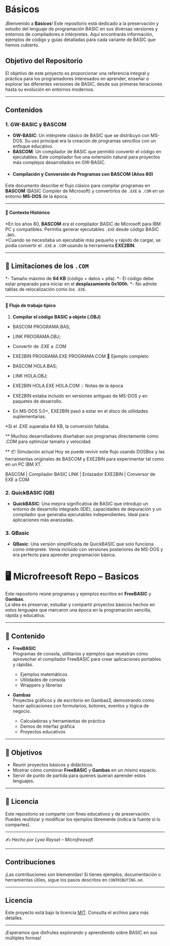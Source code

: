 # Básicos

¡Bienvenido a **Básicos**! Este repositorio está dedicado a la preservación y estudio del lenguaje de programación BASIC en sus diversas versiones y entornos de compiladores e intérpretes. Aquí encontrarás información, ejemplos de código y guías detalladas para cada variante de BASIC que hemos cubierto.

## Objetivo del Repositorio

El objetivo de este proyecto es proporcionar una referencia integral y práctica para los programadores interesados en aprender, enseñar o explorar las diferentes versiones de BASIC, desde sus primeras iteraciones hasta su evolución en entornos modernos.

---

## Contenidos

### 1. **GW-BASIC y BASCOM**
- **GW-BASIC**: Un intérprete clásico de BASIC que se distribuyó con MS-DOS. Su uso principal era la creación de programas sencillos con un enfoque educativo.
- **BASCOM**: Un compilador de BASIC que permitió convertir el código en ejecutables. Este compilador fue una extensión natural para proyectos más complejos desarrollados en GW-BASIC.
- #### Compilación y Conversión de Programas con BASCOM (Años 80)

Este documento describe el flujo clásico para compilar programas en **BASCOM** (BASIC Compiler de Microsoft) y convertirlos de `.EXE` a `.COM` en un entorno **MS-DOS** de la época.

---

#### 📜 Contexto Histórico
*En los años 80, **BASCOM** era el compilador BASIC de Microsoft para IBM PC y compatibles. Permitía generar ejecutables `.EXE` desde código BASIC `.BAS`.  
*Cuando se necesitaba un ejecutable más pequeño y rápido de cargar, se podía convertir el `.EXE` a `.COM` usando la herramienta **EXE2BIN**.

---

## 🔹 Limitaciones de los `.COM`
*- Tamaño máximo de **64 KB** (código + datos + pila).
*- El código debe estar preparado para iniciar en el **desplazamiento 0x100h**.
*- No admite tablas de relocalización como los `.EXE`.

---

#### 🔹 Flujo de trabajo típico

1. **Compilar el código BASIC a objeto (.OBJ)**
   
*   BASCOM PROGRAMA.BAS;
*   LINK PROGRAMA.OBJ;
*   Convertir de .EXE a .COM


* EXE2BIN PROGRAMA.EXE PROGRAMA.COM
🔹 Ejemplo completo

* BASCOM HOLA.BAS;
* LINK HOLA.OBJ;
* EXE2BIN HOLA.EXE HOLA.COM
💡 Notas de la época
* EXE2BIN estaba incluido en versiones antiguas de MS-DOS y en paquetes de desarrollo.

* En MS-DOS 5.0+, EXE2BIN pasó a estar en el disco de utilidades suplementarias.

*Si el .EXE superaba 64 KB, la conversión fallaba.

** Muchos desarrolladores diseñaban sus programas directamente como .COM para optimizar tamaño y velocidad.

** 📦 Simulación actual
Hoy se puede revivir este flujo usando DOSBox y las herramientas originales de BASCOM y EXE2BIN para experimentar tal como en un PC IBM XT.


BASCOM  | Compilador BASIC
LINK    | Enlazador
EXE2BIN | Conversor de EXE a COM



### 2. **QuickBASIC (QB)**
- **QuickBASIC**: Una mejora significativa de BASIC que introdujo un entorno de desarrollo integrado (IDE), capacidades de depuración y un compilador que generaba ejecutables independientes. Ideal para aplicaciones más avanzadas.

### 3. **QBasic**
- **QBasic**: Una versión simplificada de QuickBASIC que solo funciona como intérprete. Venía incluido con versiones posteriores de MS-DOS y era perfecto para aprender programación básica.


# 🖥️ Microfreesoft Repo – Basicos

Este repositorio reúne programas y ejemplos escritos en **FreeBASIC** y **Gambas**.  
La idea es preservar, estudiar y compartir proyectos básicos hechos en estos lenguajes que marcaron una época en la programación sencilla, rápida y educativa.  

---

## 📂 Contenido

- **FreeBASIC**  
  Programas de consola, utilitarios y ejemplos que muestran cómo aprovechar el compilador FreeBASIC para crear aplicaciones portables y rápidas.  
  - Ejemplos matemáticos  
  - Utilidades de consola  
  - Wrappers y librerías  

- **Gambas**  
  Proyectos gráficos y de escritorio en Gambas3, demostrando cómo hacer aplicaciones con formularios, botones, eventos y lógica de negocio.  
  - Calculadoras y herramientas de práctica  
  - Demos de interfaz gráfica  
  - Proyectos educativos  

---

## 🚀 Objetivos

- Reunir proyectos básicos y didácticos.  
- Mostrar cómo combinar **FreeBASIC** y **Gambas** en un mismo espacio.  
- Servir de punto de partida para quienes quieran aprender estos lenguajes.  

---

## 📜 Licencia

Este repositorio se comparte con fines educativos y de preservación.  
Puedes reutilizar y modificar los ejemplos libremente (indica la fuente si lo compartes).  

---

✍️ *Hecho por Lyxa Rayset – Microfreesoft*

---

## Contribuciones

¡Las contribuciones son bienvenidas! Si tienes ejemplos, documentación o herramientas útiles, sigue los pasos descritos en `CONTRIBUTING.md`.

---

## Licencia

Este proyecto está bajo la licencia [MIT](LICENSE). Consulta el archivo para más detalles.

---

¡Esperamos que disfrutes explorando y aprendiendo sobre BASIC en sus múltiples formas!
